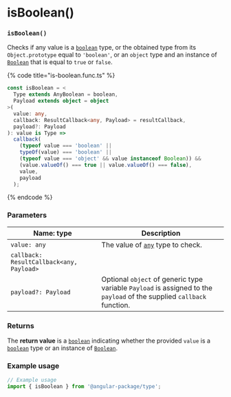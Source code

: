 # isBoolean()

### `isBoolean()`

Checks if any value is a [`boolean`](https://developer.mozilla.org/en-US/docs/Web/JavaScript/Reference/Global\_Objects/Boolean) type, or the obtained type from its `Object.prototype` equal to `'boolean'`, or an `object` type and an instance of [`Boolean`](https://developer.mozilla.org/en-US/docs/Web/JavaScript/Reference/Global\_Objects/Boolean) that is equal to `true` or `false`.

{% code title="is-boolean.func.ts" %}
```typescript
const isBoolean = <
  Type extends AnyBoolean = boolean,
  Payload extends object = object
>(
  value: any,
  callback: ResultCallback<any, Payload> = resultCallback,
  payload?: Payload
): value is Type =>
  callback(
    (typeof value === 'boolean' ||
    typeOf(value) === 'boolean' ||
    (typeof value === 'object' && value instanceof Boolean)) &&
    (value.valueOf() === true || value.valueOf() === false),
    value,
    payload
  );
```
{% endcode %}

### Parameters

| Name: type                               | Description                                                                                                            |
| ---------------------------------------- | ---------------------------------------------------------------------------------------------------------------------- |
| `value: any`                             | The value of [`any`](https://www.typescriptlang.org/docs/handbook/2/everyday-types.html#any) type to check.            |
| `callback: ResultCallback<any, Payload>` |                                                                                                                        |
| `payload?: Payload`                      | Optional `object` of generic type variable `Payload` is assigned to the `payload` of the supplied `callback` function. |

### Returns

The **return value** is a [`boolean`](https://developer.mozilla.org/en-US/docs/Web/JavaScript/Reference/Global\_Objects/Boolean) indicating whether the provided `value` is a [`boolean`](https://developer.mozilla.org/en-US/docs/Web/JavaScript/Reference/Global\_Objects/Boolean) type or an instance of [`Boolean`](https://developer.mozilla.org/en-US/docs/Web/JavaScript/Reference/Global\_Objects/Boolean).

### Example usage

```typescript
// Example usage
import { isBoolean } from '@angular-package/type';

```

